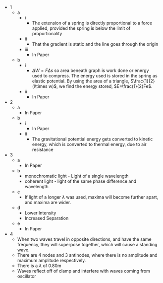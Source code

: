 - 1
	- a
		- i
			- The extension of a spring is directly proportional to a force applied, provided the spring is below the limit of proportionality
		- ii
			- That the gradient is static and the line goes through the origin
		- iii
			- In Paper
	- b
		- i
			- $\Delta W = F\Delta s$ so area beneath graph is work done or energy used to compress. The energy used is stored in the spring as elastic potential. By using the area of a triangle, $\frac{1}{2}(l\times w)$, we find the energy stored, $E=\frac{1}{2}Fe$.
		- ii
			- In Paper
- 2
	- a
		- In Paper
	- b
		- i
			- In Paper
		- ii
			- The gravitational potential energy gets converted to kinetic energy, which is converted to thermal energy, due to air resistance
- 3
	- a
		- In Paper
	- b
		- monochromatic light - Light of a single wavelength
		- coherent light - light of the same phase difference and wavelength
	- c
		- If light of a longer $\lambda$ was used, maxima will become further apart, and maxima are wider.
	- d
		- Lower Intensity
		- Increased Separation
	- e
		- In Paper
- 4
	- When two waves travel in opposite directions, and have the same frequency, they will superpose together, which will cause a standing wave.
	- There are 4 nodes and 3 antinodes, where there is no amplitude and maximum amplitude respectively.
	- There is a $\lambda$ of 0.80m
	- Waves reflect off of clamp and interfere with waves coming from oscillator